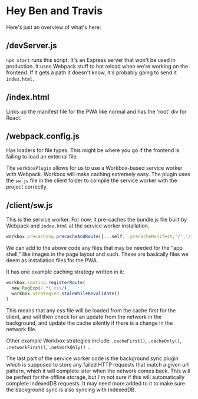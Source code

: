 # Hey Ben and Travis

Here's just an overview of what's here:

## /devServer.js
`npm start` runs this script.  It's an Express server that won't be used in production.
It uses Webpack stuff to hot reload when we're working on the frontend.  If it gets a path it doesn't know, it's probably going to send it `index.html`.

## /index.html
Links up the manifest file for the PWA like normal and has the 'root' div for React.

## /webpack.config.js
Has loaders for file types.  This might be where you go if the frontend is failing to load an external file.

The `workboxPlugin` allows for us to use a Workbox-based service worker with Webpack. Workbox will make caching extremely easy. The plugin uses the `sw.js` file in the client folder to compile the service worker with the project correctly.

## /client/sw.js
This is the service worker.  For now, it pre-caches the bundle.js file built by Webpack and `index.html` at the service worker installation.

```javascript
workbox.precaching.precacheAndRoute([...self.__precacheManifest,'/','/index.html'])
```
We can add to the above code any files that may be needed for the "app shell," like images in the page layout and such.  These are basically files we deem as installation files for the PWA.

It has one example caching strategy written in it:
```javascript
workbox.routing.registerRoute(
  new RegExp(/.*\.css/),
  workbox.strategies.staleWhileRevalidate()
)
```
This means that any css file will be loaded from the cache first for the client, and will then check for an update from the network in the background, and update the cache silently if there is a change in the network file.

Other example Workbox strategies include `.cacheFirst()`, `.cacheOnly()`, `.networkFirst()`, `.networkOnly() `.

The last part of the service worker code is the background sync plugin which is supposed to store any failed HTTP requests that match a given url pattern, which it will complete later when the network comes back.  This will be perfect for the offline storage, but I'm not sure if this will automatically complete IndexedDB requests.  It may need more added to it to make sure the background sync is also syncing with IndexedDB.
